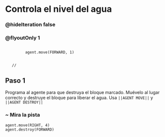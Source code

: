 # Controla el nivel del agua
### @hideIteration false 
### @flyoutOnly 1


``` ghost
    
         agent.move(FORWARD, 1)
     
```
```template
   //     
```


## Paso 1
Programa al agente para que destruya el bloque marcado. Muévelo al lugar correcto y destruye el bloque para liberar el agua. Usa ``||AGENT MOVE||`` y ``||AGENT DESTROY||``

### ~ Mira la pista

```  blocks
agent.move(RIGHT, 4)
agent.destroy(FORWARD)

```
